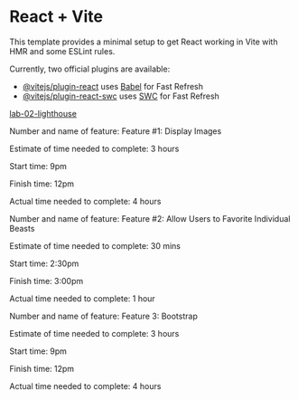# React + Vite

This template provides a minimal setup to get React working in Vite with HMR and some ESLint rules.

Currently, two official plugins are available:

- [@vitejs/plugin-react](https://github.com/vitejs/vite-plugin-react/blob/main/packages/plugin-react/README.md) uses [Babel](https://babeljs.io/) for Fast Refresh
- [@vitejs/plugin-react-swc](https://github.com/vitejs/vite-plugin-react-swc) uses [SWC](https://swc.rs/) for Fast Refresh

[lab-02-lighthouse](lab-02-lighthouse.png)

Number and name of feature: Feature #1: Display Images

Estimate of time needed to complete: 3 hours

Start time: 9pm

Finish time: 12pm

Actual time needed to complete: 4 hours

Number and name of feature: Feature #2: Allow Users to Favorite Individual Beasts

Estimate of time needed to complete: 30 mins

Start time: 2:30pm

Finish time: 3:00pm

Actual time needed to complete: 1 hour

Number and name of feature: Feature 3: Bootstrap

Estimate of time needed to complete: 3 hours

Start time: 9pm

Finish time: 12pm

Actual time needed to complete: 4 hours

